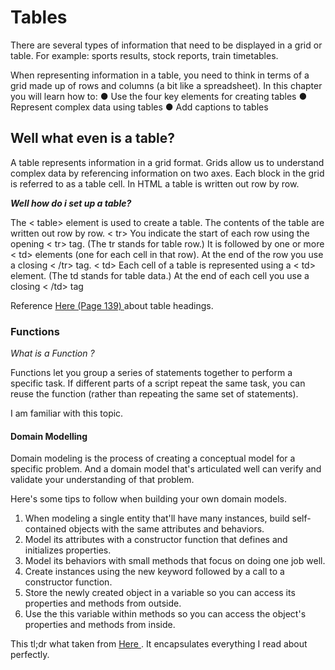 # Tables #

There are several types of information that need to be displayed in a grid or table. For example: sports results, stock reports, train timetables.

When representing information in a table, you need to think in terms of a grid made up of rows and columns (a bit like a spreadsheet). In this chapter you will learn how to:
● Use the four key elements for creating tables
● Represent complex data using tables
● Add captions to tables

## Well what even is a table? ##

A table represents information in a grid format. Grids allow us to understand complex data by referencing information on two axes. Each block in the grid is referred to as a table cell. In HTML a table is written out row by row.

**_Well how do i set up a table?_**

The < table> element is used to create a table. The contents of the table are written out row
by row.
< tr>
You indicate the start of each row using the opening < tr> tag. (The tr stands for table row.) It is followed by one or more < td> elements (one for each cell in that row). At the end of the row you use a closing < /tr> tag.
< td>
Each cell of a table is represented using a < td> element. (The td stands for table data.) At the end of each cell you use a closing < /td> tag

Reference <a href="https://wtf.tw/ref/duckett.pdf"> Here (Page 139) </a> about table headings.

### Functions ###

*_What is a Function ?_*

Functions let you group a series of statements together to perform a specific task. If different parts of a script repeat the same task, you can reuse the function (rather than repeating the same set of statements).

I am familiar with this topic.

#### Domain Modelling ####

Domain modeling is the process of creating a conceptual model for a specific problem. And a domain model that's articulated well can verify and validate your understanding of that problem.

Here's some tips to follow when building your own domain models.

1) When modeling a single entity that'll have many instances, build self-contained objects with the same attributes and behaviors.
2) Model its attributes with a constructor function that defines and initializes properties.
3) Model its behaviors with small methods that focus on doing one job well.
4) Create instances using the new keyword followed by a call to a constructor function.
5) Store the newly created object in a variable so you can access its properties and methods from outside.
6) Use the this variable within methods so you can access the object's properties and methods from inside.

This tl;dr what taken from <a href="https://github.com/codefellows/domain_modeling#domain-modeling"> Here </a>. It encapsulates everything I read about perfectly.